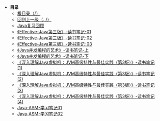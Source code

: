 * **目录**
  * [根目录（/）](/README)
  * [回到上一级（../）](/README)
  * [Java复习回顾](/study/Java/Java复习回顾)
  * [《Effective-Java第三版》-读书笔记-01](/study/Java/《Effective-Java第三版》-读书笔记-01)
  * [《Effective-Java第三版》-读书笔记-02](/study/Java/《Effective-Java第三版》-读书笔记-02)
  * [《Effective-Java第三版》-读书笔记-03](/study/Java/《Effective-Java第三版》-读书笔记-03)
  * [《Java并发编程的艺术》-读书笔记-上](/study/Java/《Java并发编程的艺术》-读书笔记-上)
  * [《Java并发编程的艺术》-读书笔记-下](/study/Java/《Java并发编程的艺术》-读书笔记-下)
  * [《深入理解Java虚拟机：JVM高级特性与最佳实践（第3版）》-读书笔记(1)](/study/Java/《深入理解Java虚拟机：JVM高级特性与最佳实践（第3版）》-读书笔记(1))
  * [《深入理解Java虚拟机：JVM高级特性与最佳实践（第3版）》-读书笔记(2)](/study/Java/《深入理解Java虚拟机：JVM高级特性与最佳实践（第3版）》-读书笔记(2))
  * [《深入理解Java虚拟机：JVM高级特性与最佳实践（第3版）》-读书笔记(3)](/study/Java/《深入理解Java虚拟机：JVM高级特性与最佳实践（第3版）》-读书笔记(3))
  * [《深入理解Java虚拟机：JVM高级特性与最佳实践（第3版）》-读书笔记(4)](/study/Java/《深入理解Java虚拟机：JVM高级特性与最佳实践（第3版）》-读书笔记(4))
  * [Java-ASM-学习笔记01](/study/Java/Java-ASM-学习笔记01)
  * [Java-ASM-学习笔记02](/study/Java/Java-ASM-学习笔记02)

